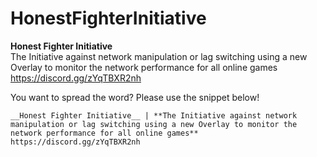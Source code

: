# HonestFighterInitiative

**Honest Fighter Initiative**<br />
The Initiative against network manipulation or lag switching using a new Overlay to monitor the network performance for all online games
https://discord.gg/zYqTBXR2nh

You want to spread the word? Please use the snippet below!
```
__Honest Fighter Initiative__ | **The Initiative against network manipulation or lag switching using a new Overlay to monitor the network performance for all online games**
https://discord.gg/zYqTBXR2nh
```
